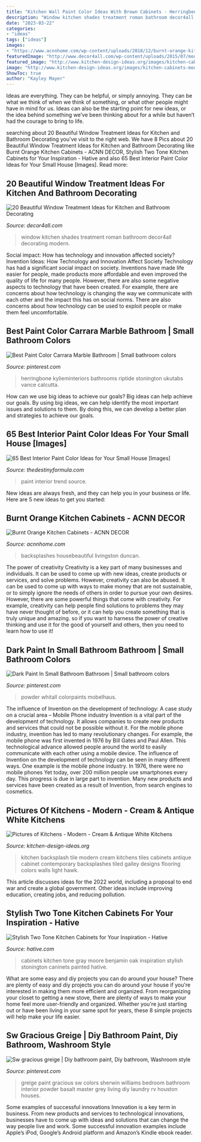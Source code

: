```yaml
---
title: "Kitchen Wall Paint Color Ideas With Brown Cabinets - Herringbone Kylieminteriors Bathrooms Riptide Stonington Ukutabs Vance Calcutta"
description: "Window kitchen shades treatment roman bathroom decor4all decorating modern"
date: "2023-03-22"
categories:
- "ideas"
tags: ["ideas"]
images:
- "https://www.acnnhome.com/wp-content/uploads/2018/12/burnt-orange-kitchen-s-827.jpg"
featuredImage: "http://www.decor4all.com/wp-content/uploads/2015/07/modern-kitchen-decor-roman-shades-window-treatment-ideas-11.jpg"
featured_image: "http://www.kitchen-design-ideas.org/images/kitchen-cabinets-modern-cream-antique-white-019-s1623233-tile-backsplash.jpg"
image: "http://www.kitchen-design-ideas.org/images/kitchen-cabinets-modern-cream-antique-white-019-s1623233-tile-backsplash.jpg"
ShowToc: true
author: "Kayley Mayer"
---
```



Ideas are everything. They can be helpful, or simply annoying. They can be what we think of when we think of something, or what other people might have in mind for us. Ideas can also be the starting point for new ideas, or the idea behind something we’ve been thinking about for a while but haven’t had the courage to bring to life.

	

		
searching about 20 Beautiful Window Treatment Ideas for Kitchen and Bathroom Decorating you've visit to the right web. We have 8 Pics about 20 Beautiful Window Treatment Ideas for Kitchen and Bathroom Decorating like Burnt Orange Kitchen Cabinets - ACNN DECOR, Stylish Two Tone Kitchen Cabinets for Your Inspiration - Hative and also 65 Best Interior Paint Color Ideas for Your Small House [Images]. Read more:
		
    
## 20 Beautiful Window Treatment Ideas For Kitchen And Bathroom Decorating

<img loading=lazy src="http://www.decor4all.com/wp-content/uploads/2015/07/modern-kitchen-decor-roman-shades-window-treatment-ideas-11.jpg" onerror="this.onerror=null;this.src='https://tse1.mm.bing.net/th?id=OIP.fBotl9SaPPQKQZt7x7hfVgHaF7&amp;pid=15.1';" alt="20 Beautiful Window Treatment Ideas for Kitchen and Bathroom Decorating">

_Source: decor4all.com_

>window kitchen shades treatment roman bathroom decor4all decorating modern. 

	

Social impact: How has technology and innovation affected society?
Invention Ideas: How Technology and Innovation Affect Society
Technology has had a significant social impact on society. Inventions have made life easier for people, made products more affordable and even improved the quality of life for many people. However, there are also some negative aspects to technology that have been created. For example, there are concerns about how technology is changing the way we communicate with each other and the impact this has on social norms. There are also concerns about how technology can be used to exploit people or make them feel uncomfortable.

    
## Best Paint Color Carrara Marble Bathroom | Small Bathroom Colors

<img loading=lazy src="https://i.pinimg.com/736x/03/53/03/035303094d2f9b3a463952d7b57e3b21.jpg" onerror="this.onerror=null;this.src='https://tse2.mm.bing.net/th?id=OIP.CHiGlzNBkleCMXTBkZ_xOAHaLH&amp;pid=15.1';" alt="Best Paint Color Carrara Marble Bathroom | Small bathroom colors">

_Source: pinterest.com_

>herringbone kylieminteriors bathrooms riptide stonington ukutabs vance calcutta. 

	

How can we use big ideas to achieve our goals?
Big ideas can help achieve our goals. By using big ideas, we can help identify the most important issues and solutions to them. By doing this, we can develop a better plan and strategies to achieve our goals.

    
## 65 Best Interior Paint Color Ideas For Your Small House [Images]

<img loading=lazy src="http://thedestinyformula.com/wp-content/uploads/2018/07/c964319a18fa2e6988b8b80a619d221a.jpg" onerror="this.onerror=null;this.src='https://tse3.mm.bing.net/th?id=OIP.Obgly6e0-RtxMm1O0KNnSQHaK3&amp;pid=15.1';" alt="65 Best Interior Paint Color Ideas for Your Small House [Images]">

_Source: thedestinyformula.com_

>paint interior trend source. 

	

New ideas are always fresh, and they can help you in your business or life. Here are 5 new ideas to get you started: 

    
## Burnt Orange Kitchen Cabinets - ACNN DECOR

<img loading=lazy src="https://www.acnnhome.com/wp-content/uploads/2018/12/burnt-orange-kitchen-s-827.jpg" onerror="this.onerror=null;this.src='https://tse3.mm.bing.net/th?id=OIP.r4hZTrSP5ZWPE0hLHu7S0gHaJ4&amp;pid=15.1';" alt="Burnt Orange Kitchen Cabinets - ACNN DECOR">

_Source: acnnhome.com_

>backsplashes housebeautiful livingston duncan. 

	

The power of creativity
Creativity is a key part of many businesses and individuals. It can be used to come up with new ideas, create products or services, and solve problems. However, creativity can also be abused. It can be used to come up with ways to make money that are not sustainable, or to simply ignore the needs of others in order to pursue your own desires. However, there are some powerful things that come with creativity. For example, creativity can help people find solutions to problems they may have never thought of before, or it can help you create something that is truly unique and amazing. so if you want to harness the power of creative thinking and use it for the good of yourself and others, then you need to learn how to use it!

    
## Dark Paint In Small Bathroom Bathroom | Small Bathroom Colors

<img loading=lazy src="https://i.pinimg.com/736x/19/63/60/196360efdc50ebfb84d004ad0c239b15.jpg" onerror="this.onerror=null;this.src='https://tse1.mm.bing.net/th?id=OIP.xtMVvJIMIKUcDZPPNAwTQAHaLJ&amp;pid=15.1';" alt="Dark Paint In Small Bathroom Bathroom | Small bathroom colors">

_Source: pinterest.com_

>powder whitall colorpaints mobelhaus. 

	

The influence of Invention on the development of technology: A case study on a crucial area – Mobile Phone industry
Invention is a vital part of the development of technology. It allows companies to create new products and services that could not be possible without it. For the mobile phone industry, invention has led to many revolutionary changes. For example, the mobile phone was first invented in 1976 by Bill Gates and Paul Allen. This technological advance allowed people around the world to easily communicate with each other using a mobile device.
The influence of Invention on the development of technology can be seen in many different ways. One example is the mobile phone industry. In 1976, there were no mobile phones Yet today, over 200 million people use smartphones every day. This progress is due in large part to invention. Many new products and services have been created as a result of Invention, from search engines to cosmetics.

    
## Pictures Of Kitchens - Modern - Cream &amp; Antique White Kitchens

<img loading=lazy src="http://www.kitchen-design-ideas.org/images/kitchen-cabinets-modern-cream-antique-white-019-s1623233-tile-backsplash.jpg" onerror="this.onerror=null;this.src='https://tse4.mm.bing.net/th?id=OIP.3b6G4y7XPc1f7AVivNJ80wHaLH&amp;pid=15.1';" alt="Pictures of Kitchens - Modern - Cream &amp; Antique White Kitchens">

_Source: kitchen-design-ideas.org_

>kitchen backsplash tile modern cream kitchens tiles cabinets antique cabinet contemporary backsplashes tiled galley designs flooring colors walls light hawk. 

	

This article discusses ideas for the 2022 world, including a proposal to end war and create a global government. Other ideas include improving education, creating jobs, and reducing pollution.

    
## Stylish Two Tone Kitchen Cabinets For Your Inspiration - Hative

<img loading=lazy src="https://hative.com/wp-content/uploads/2016/03/two-tone-kitchen-cabinets/9-two-tone-kitchen-cabinets.jpg" onerror="this.onerror=null;this.src='https://tse1.mm.bing.net/th?id=OIP.n4ilNjEiwnQv6_auwMWhLQHaKb&amp;pid=15.1';" alt="Stylish Two Tone Kitchen Cabinets for Your Inspiration - Hative">

_Source: hative.com_

>cabinets kitchen tone gray moore benjamin oak inspiration stylish stonington caninets painted hative. 

	

What are some easy and diy projects you can do around your house?
There are plenty of easy and diy projects you can do around your house if you're interested in making them more efficient and organized. From reorganizing your closet to getting a new stove, there are plenty of ways to make your home feel more user-friendly and organized. Whether you're just starting out or have been living in your same spot for years, these 8 simple projects will help make your life easier.

    
## Sw Gracious Greige | Diy Bathroom Paint, Diy Bathroom, Washroom Style

<img loading=lazy src="https://i.pinimg.com/736x/00/80/00/0080000bc266ec7b7cd6ec39047e9781.jpg" onerror="this.onerror=null;this.src='https://tse1.mm.bing.net/th?id=OIP.6hgIjSfIYPiv5V1-Ahy6mAHaJ3&amp;pid=15.1';" alt="Sw gracious greige | Diy bathroom paint, Diy bathroom, Washroom style">

_Source: pinterest.com_

>greige paint gracious sw colors sherwin williams bedroom bathroom interior powder basalt master grey living diy laundry rv houston houses. 

	

Some examples of successful innovations
Innovation is a key term in business. From new products and services to technological innovations, businesses have to come up with ideas and solutions that can change the way people live and work. Some successful innovation examples include Apple’s iPod, Google’s Android platform and Amazon’s Kindle ebook reader.

